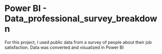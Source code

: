 # Power BI - Data_professional_survey_breakdown
For this project, I used public data from a survey of people about their job satisfaction. Data was converted and visualized in Power BI
